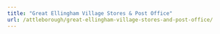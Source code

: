 ```yaml
---
title: "Great Ellingham Village Stores & Post Office"
url: /attleborough/great-ellingham-village-stores-and-post-office/
---
```

